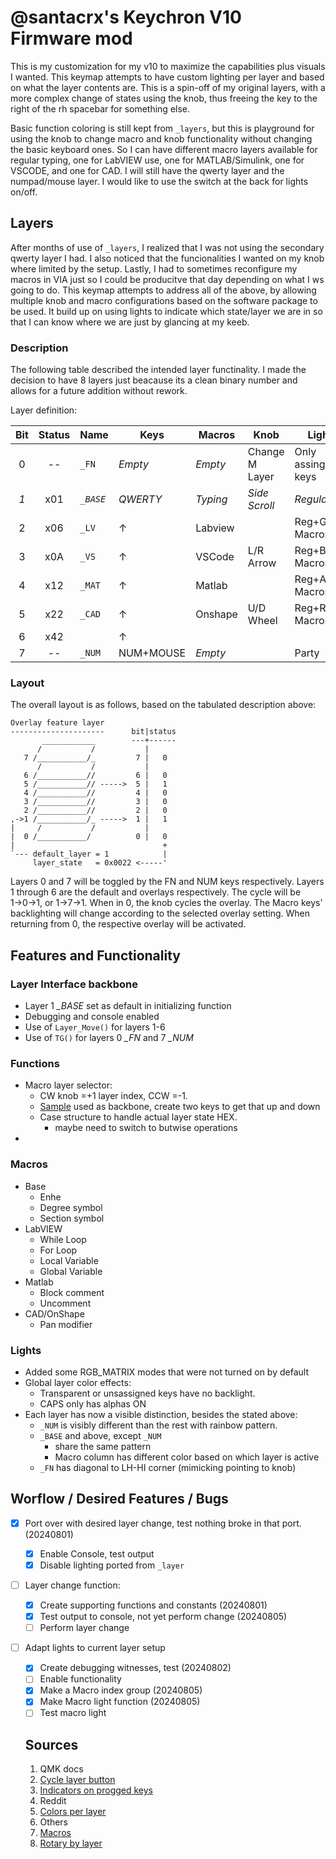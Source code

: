 # @santacrx's Keychron V10 Firmware mod
This is my customization for my v10 to maximize the capabilities plus visuals I wanted. 
This keymap attempts to have custom lighting per layer and based on what the layer contents are. 
This is a spin-off of my original layers, with a more complex change of states using the knob, thus freeing the key to the right of the rh spacebar for something else.

Basic function coloring is  still kept from `_layers`, but this is playground for using the knob to change macro and knob functionality without changing the basic keyboard ones. 
So I can have different macro layers available for regular typing, one for LabVIEW use, one for MATLAB/Simulink, one for VSCODE, and one for CAD. 
I will still have the qwerty layer and the numpad/mouse layer.
I would like to use the switch at the back for lights on/off. 

## Layers
After months of use of `_layers`, I realized that I was not using the secondary qwerty layer I had.
I also noticed that the funcionalities I wanted on my knob where limited by the setup.
Lastly, I had to sometimes reconfigure my macros in VIA just so I could be producitve that day depending on what I ws going to do. 
This keymap attempts to address all of the above, by allowing multiple knob and macro configurations based on the software package to be used.
It build up on using lights to indicate which state/layer we are in so that I can know where we are just by glancing at my keeb.


### Description
The following table described the intended layer functinality.
I made the decision to have 8 layers just beacause its a clean binary number and allows for a future addition without rework.

Layer definition:

| Bit  | Status |	Name	|	Keys	|	Macros	|	Knob	|	Lights	|
|:---:|:---:|---------|-----------|-----------|-----------|-----------|
|  0  | -- | `_FN`| _Empty_	| _Empty_	|Change M Layer|Only assinged keys|
| *1* | x01 | *`_BASE`*		| *QWERTY*		|*Typing*		|*Side Scroll*|*Regular*| 
|  2  | x06 | `_LV`	| ↑	|Labview	| 	|Reg+Green Macros|
|  3  | x0A | `_VS`		| ↑ 	|VSCode		|L/R Arrow	|Reg+Blue Macros|
|  4  | x12 | `_MAT`	| ↑ 	|Matlab		| 	|Reg+Amber Macros|
|  5  | x22 | `_CAD`		| ↑ 	|Onshape	|U/D Wheel	|Reg+Red Macros|
|  6  | x42 |			| ↑	| 	| 	|			|
|  7  | -- | `_NUM`		|NUM+MOUSE	| _Empty_	| 	|Party|

### Layout
The overall layout is as follows, based on the tabulated description above:

```
Overlay feature layer
---------------------      bit|status
       ____________        ---+------
      /           /           |
   7 /___________/_         7 |   0
      /           /           |    
   6 /___________//         6 |   0
   5 /___________// ----->  5 |   1
   4 /___________//         4 |   0
   3 /___________//         3 |   0
   2 /___________//         2 |   0
,->1 /___________/_ ----->  1 |   1
|     /           /           |
|  0 /___________/          0 |   0
|                                 +
`--- default_layer = 1            |
     layer_state   = 0x0022 <-----'
```

Layers 0 and 7 will be toggled by the FN and NUM keys respectively.
Layers 1 through 6 are the default and overlays respectively.
The cycle will be 1→0→1, or 1→7→1. 
When in 0, the knob cycles the overlay.
The Macro keys' backlighting will change according to the selected overlay setting.
When returning from 0, the respective overlay will be activated.

## Features and Functionality

### Layer Interface backbone
* Layer 1 *_BASE* set as default in initializing function
* Debugging and console enabled
* Use of `Layer_Move()` for layers 1-6
* Use of `TG()` for layers 0 *_FN* and 7 *_NUM*

### Functions

* Macro layer selector:
  * CW knob =+1 layer index, CCW =-1. 
  * [Sample](https://docs.qmk.fm/feature_layers#example-keycode-to-cycle-through-layers) used as backbone, create two keys to get that up and down
  * Case structure to handle actual layer state HEX.
    * maybe need to switch to butwise operations
* 

### Macros
* Base
  * Enhe
  * Degree symbol
  * Section symbol
* LabVIEW
  * While Loop
  * For Loop
  * Local Variable
  * Global Variable
* Matlab
  * Block comment
  * Uncomment
* CAD/OnShape
  * Pan modifier
  
### Lights

* Added some RGB_MATRIX modes that were not turned on by default
* Global layer color effects: 
  * Transparent or unsassigned keys have no backlight. 
  * CAPS only has alphas ON
* Each layer has now a visible distinction, besides the stated above:
  * `_NUM` is visibly different than the rest with rainbow pattern. 
  * `_BASE` and above, except `_NUM` 
    * share the same pattern
    * Macro column has different color based on which layer is active
  * `_FN` has diagonal to LH-HI corner (mimicking pointing to knob)

## Worflow / Desired Features / Bugs
- [x] Port over with desired layer change, test nothing broke in that port. (20240801)
  - [x] Enable Console, test output
  - [x] Disable lighting ported from `_layer`
- [ ] Layer change function:
  - [x] Create supporting functions and constants (20240801)
  - [x] Test output to console, not yet perform change (20240805)
  - [ ] Perform layer change
- [ ] Adapt lights to current layer setup
  - [x] Create debugging witnesses, test (20240802)
  - [ ] Enable functionality
  - [x] Make a Macro index group (20240805)
  - [x] Make Macro light function (20240805)
  - [ ] Test macro light

  ## Sources

  1. QMK docs
    1. [Cycle layer button](https://docs.qmk.fm/feature_layers#example-keycode-to-cycle-through-layers)
    2. [Indicators on progged keys](https://docs.qmk.fm/features/rgb_matrix#indicator-examples)
  2. Reddit
    1. [Colors per layer](https://www.reddit.com/r/olkb/comments/e0hurb/comment/fawrcem/?utm_source=share&utm_medium=web3x&utm_name=web3xcss&utm_term=1&utm_content=share_button)
  3. Others
    1. [Macros](https://getreuer.info/posts/keyboards/macros/index.html#process_record_user-in-depth)
    2. [Rotary by layer](https://pastebin.com/rDUzHM81)
